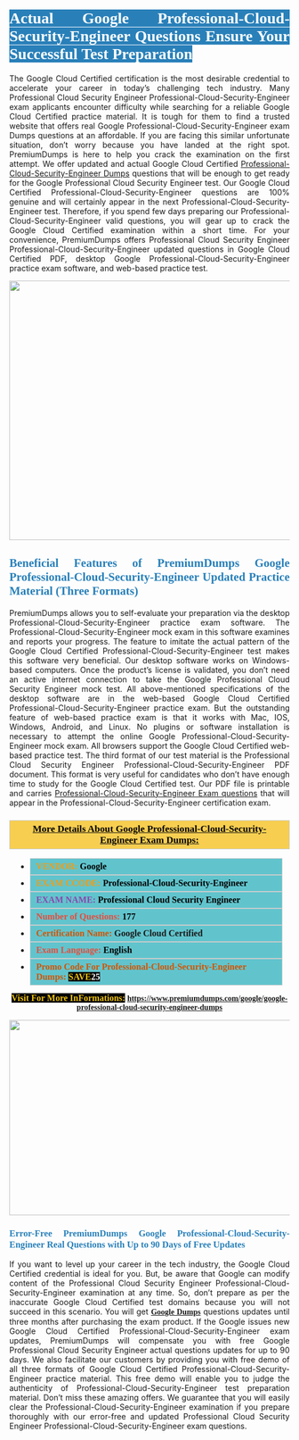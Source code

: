 <h1 style="text-align: justify;"><span style="color:#ffffff;"><span style="font-family:Georgia,serif;"><strong><span style="background-color:#2980b9;">Actual Google Professional-Cloud-Security-Engineer Questions Ensure Your Successful Test Preparation</span></strong></span></span></h1>

<p style="text-align: justify;">The Google Cloud Certified certification is the most desirable credential to accelerate your career in today’s challenging tech industry. Many Professional Cloud Security Engineer Professional-Cloud-Security-Engineer exam applicants encounter difficulty while searching for a reliable Google Cloud Certified practice material. It is tough for them to find a trusted website that offers real Google Professional-Cloud-Security-Engineer exam Dumps questions at an affordable. If you are facing this similar unfortunate situation, don’t worry because you have landed at the right spot. PremiumDumps is here to help you crack the examination on the first attempt. We offer updated and actual Google Cloud Certified <a href="https://www.premiumdumps.com/google/google-professional-cloud-security-engineer-dumps">Professional-Cloud-Security-Engineer Dumps</a> questions that will be enough to get ready for the Google Professional Cloud Security Engineer test. Our Google Cloud Certified Professional-Cloud-Security-Engineer questions are 100% genuine and will certainly appear in the next Professional-Cloud-Security-Engineer test. Therefore, if you spend few days preparing our Professional-Cloud-Security-Engineer valid questions, you will gear up to crack the Google Cloud Certified examination within a short time. For your convenience, PremiumDumps offers Professional Cloud Security Engineer Professional-Cloud-Security-Engineer updated questions in Google Cloud Certified PDF, desktop Google Professional-Cloud-Security-Engineer practice exam software, and web-based practice test.</p>

<p style="text-align: center;"><a href="https://www.premiumdumps.com/google/google-professional-cloud-security-engineer-dumps"><img alt="" src="https://i.imgur.com/KJGzbJ2.jpeg" style="width: 700px; height: 465px;" /></a></p>

<h2 style="text-align: justify;"><span style="color:#2980b9;"><span style="font-family:Georgia,serif;"><strong>Beneficial Features of PremiumDumps Google Professional-Cloud-Security-Engineer Updated Practice Material (Three Formats)</strong></span></span></h2>

<p style="text-align: justify;">PremiumDumps allows you to self-evaluate your preparation via the desktop Professional-Cloud-Security-Engineer practice exam software. The Professional-Cloud-Security-Engineer mock exam in this software examines and reports your progress. The feature to imitate the actual pattern of the Google Cloud Certified Professional-Cloud-Security-Engineer test makes this software very beneficial. Our desktop software works on Windows-based computers. Once the product’s license is validated, you don’t need an active internet connection to take the Google Professional Cloud Security Engineer mock test. All above-mentioned specifications of the desktop software are in the web-based Google Cloud Certified Professional-Cloud-Security-Engineer practice exam. But the outstanding feature of web-based practice exam is that it works with Mac, IOS, Windows, Android, and Linux. No plugins or software installation is necessary to attempt the online Google Professional-Cloud-Security-Engineer mock exam. All browsers support the Google Cloud Certified web-based practice test. The third format of our test material is the Professional Cloud Security Engineer Professional-Cloud-Security-Engineer PDF document. This format is very useful for candidates who don’t have enough time to study for the Google Cloud Certified test. Our PDF file is printable and carries <a href="https://www.premiumdumps.com/google/google-professional-cloud-security-engineer-dumps">Professional-Cloud-Security-Engineer Exam questions</a> that will appear in the Professional-Cloud-Security-Engineer certification exam.</p>

<h3 style="background: #f7ce50; border: 1px solid rgb(204, 204, 204); padding: 5px 10px; text-align: center;"><span style="font-family:Georgia,serif;"><u><u><span style="color:#000000;"><span style="font-size:11pt"><span style="line-height:normal"><b><span style="font-size:13.0pt"><span cambria="">More Details About Google Professional-Cloud-Security-Engineer Exam Dumps:</span></span></b></span></span></span></u></u></span></h3>

<ul>
	<li style="margin:0cm 10pt">
	<div style="background:#61c4cd; border: 1px solid rgb(204, 204, 204); padding: 5px 10px; text-align: justify;"><span style="font-family:Georgia,serif;"><span style="font-size:11pt"><span style="line-height:normal"><b><span style="font-size:12.0pt"><span new="" roman="" times=""><span style="color:#f39c12;">VENDOR:</span> <span style="color:#000000;">Google</span></span></span></b></span></span></span></div>
	</li>
	<li style="margin:0cm 10pt">
	<div style="background: #61c4cd; border: 1px solid rgb(204, 204, 204); padding: 5px 10px; text-align: justify;"><span style="font-family:Georgia,serif;"><span style="font-size:11pt"><span style="line-height:normal"><b><span style="font-size:12.0pt"><span new="" roman="" times=""><span style="color:#f39c12;">EXAM CCODE:</span> <span style="color:#000000;">Professional-Cloud-Security-Engineer</span></span></span></b></span></span></span></div>
	</li>
	<li style="margin:0cm 10pt">
	<div style="background: #61c4cd; border: 1px solid rgb(204, 204, 204); padding: 5px 10px; text-align: justify;"><span style="font-family:Georgia,serif;"><span style="font-size:11pt"><span style="line-height:normal"><b><span style="font-size:12.0pt"><span new="" roman="" times=""><span style="color:#8e44ad;">EXAM NAME:</span> <span style="color:#000000;">Professional Cloud Security Engineer</span></span></span></b></span></span></span></div>
	</li>
	<li style="margin:0cm 10pt">
	<div style="background: #61c4cd; border: 1px solid rgb(204, 204, 204); padding: 5px 10px;"><span style="font-family:Georgia,serif;"><span style="font-size:11pt"><span style="line-height:normal"><b><span style="font-size:12.0pt"><span new="" roman="" times=""><span style="color:#e74c3c;">Number of Questions:</span><span style="color:#000000;"><span style="color:#f1c40f;"> </span>177</span></span></span></b></span></span></span></div>
	</li>
	<li style="margin:0cm 10pt">
	<div style="background: #61c4cd; border: 1px solid rgb(204, 204, 204); padding: 5px 10px; text-align: justify;"><span style="font-family:Georgia,serif;"><span style="font-size:11pt"><span style="line-height:normal"><b><span style="font-size:12.0pt"><span new="" roman="" times=""><span style="color:#d35400;">Certification Name:</span> Google Cloud Certified</span></span></b></span></span></span></div>
	</li>
	<li style="margin:0cm 10pt">
	<div style="background: #61c4cd; border: 1px solid rgb(204, 204, 204); padding: 5px 10px; text-align: justify;"><span style="font-family:Georgia,serif;"><span style="font-size:11pt"><span style="line-height:normal"><b><span style="font-size:12.0pt"><span new="" roman="" times=""><span style="color:#e74c3c;">Exam Language:</span> <span style="color:#000000;">English</span></span></span></b></span></span></span></div>
	</li>
	<li style="margin:0cm 10pt">
	<div style="background: #61c4cd; border: 1px solid rgb(204, 204, 204); padding: 5px 10px;"><span style="font-family:Georgia,serif;"><span style="font-size:11pt"><span style="line-height:normal"><b><span style="font-size:12.0pt"><span new="" roman="" times=""><span style="color:#d35400;">Promo Code For Professional-Cloud-Security-Engineer Dumps:</span><span style="color:#f1c40f;"> <span style="background-color:#000000;">SAVE</span></span><span style="color:#ffffff;"><span style="background-color:#000000;">25</span></span></span></span></b></span></span></span></div>
	</li>
</ul>

<p style="text-align: center;"><span style="font-family:Georgia,serif;"><strong><span style="font-size:16px;"><span style="color:#f1c40f;"><span style="background-color:#000000;">Visit For More InFormations:</span></span></span> <a href="https://www.premiumdumps.com/google/google-professional-cloud-security-engineer-dumps">https://www.premiumdumps.com/google/google-professional-cloud-security-engineer-dumps</a></strong></span></p>

<p style="text-align: center;"><strong><strong><a href="https://www.premiumdumps.com/google/google-professional-cloud-security-engineer-dumps"><img alt="" src="https://i.imgur.com/F18GQwv.jpeg" style="width: 700px; height: 350px;" /></a></strong></strong></p>

<h3 style="text-align: justify;"><span style="color:#2980b9;"><span style="font-family:Georgia,serif;"><strong><strong><strong>Error-Free PremiumDumps Google Professional-Cloud-Security-Engineer Real Questions with Up to 90 Days of Free Updates</strong></strong></strong></span></span></h3>

<p style="text-align: justify;">If you want to level up your career in the tech industry, the Google Cloud Certified credential is ideal for you. But, be aware that Google can modify content of the Professional Cloud Security Engineer Professional-Cloud-Security-Engineer examination at any time. So, don’t prepare as per the inaccurate Google Cloud Certified test domains because you will not succeed in this scenario. You will get <span style="font-family:Georgia,serif;"><strong><a href="https://www.premiumdumps.com/google-exam-dumps">Google Dumps</a></strong></span> questions updates until three months after purchasing the exam product. If the Google issues new Google Cloud Certified Professional-Cloud-Security-Engineer exam updates, PremiumDumps will compensate you with free Google Professional Cloud Security Engineer actual questions updates for up to 90 days. We also facilitate our customers by providing you with free demo of all three formats of Google Cloud Certified Professional-Cloud-Security-Engineer practice material. This free demo will enable you to judge the authenticity of Professional-Cloud-Security-Engineer test preparation material. Don’t miss these amazing offers. We guarantee that you will easily clear the Professional-Cloud-Security-Engineer examination if you prepare thoroughly with our error-free and updated Professional Cloud Security Engineer Professional-Cloud-Security-Engineer exam questions.</p>
